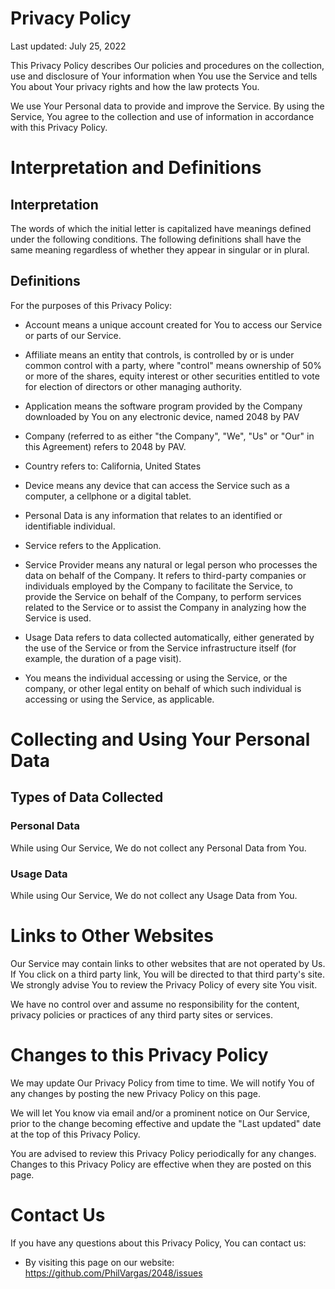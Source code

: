 # Privacy Policy

Last updated: July 25, 2022

This Privacy Policy describes Our policies and procedures on the collection,
use and disclosure of Your information when You use the Service and tells You
about Your privacy rights and how the law protects You.

We use Your Personal data to provide and improve the Service. By using the
Service, You agree to the collection and use of information in accordance with
this Privacy Policy.

# Interpretation and Definitions

## Interpretation

The words of which the initial letter is capitalized have meanings defined
under the following conditions. The following definitions shall have the same
meaning regardless of whether they appear in singular or in plural.

## Definitions

For the purposes of this Privacy Policy:

- Account means a unique account created for You to access our Service or
  parts of our Service.

- Affiliate means an entity that controls, is controlled by or is under
  common control with a party, where "control" means ownership of 50% or
  more of the shares, equity interest or other securities entitled to vote
  for election of directors or other managing authority.

- Application means the software program provided by the Company downloaded
  by You on any electronic device, named 2048 by PAV

- Company (referred to as either "the Company", "We", "Us" or "Our" in this
  Agreement) refers to 2048 by PAV.

- Country refers to: California, United States

- Device means any device that can access the Service such as a computer, a
  cellphone or a digital tablet.

- Personal Data is any information that relates to an identified or
  identifiable individual.

- Service refers to the Application.

- Service Provider means any natural or legal person who processes the data
  on behalf of the Company. It refers to third-party companies or
  individuals employed by the Company to facilitate the Service, to provide
  the Service on behalf of the Company, to perform services related to the
  Service or to assist the Company in analyzing how the Service is used.

- Usage Data refers to data collected automatically, either generated by the
  use of the Service or from the Service infrastructure itself (for example,
  the duration of a page visit).

- You means the individual accessing or using the Service, or the company,
  or other legal entity on behalf of which such individual is accessing or
  using the Service, as applicable.

# Collecting and Using Your Personal Data

## Types of Data Collected

### Personal Data

While using Our Service, We do not collect any Personal Data from You.

### Usage Data

While using Our Service, We do not collect any Usage Data from You.

# Links to Other Websites

Our Service may contain links to other websites that are not operated by Us.
If You click on a third party link, You will be directed to that third party's
site. We strongly advise You to review the Privacy Policy of every site You
visit.

We have no control over and assume no responsibility for the content, privacy
policies or practices of any third party sites or services.

# Changes to this Privacy Policy

We may update Our Privacy Policy from time to time. We will notify You of any
changes by posting the new Privacy Policy on this page.

We will let You know via email and/or a prominent notice on Our Service, prior
to the change becoming effective and update the "Last updated" date at the top
of this Privacy Policy.

You are advised to review this Privacy Policy periodically for any changes.
Changes to this Privacy Policy are effective when they are posted on this
page.

# Contact Us

If you have any questions about this Privacy Policy, You can contact us:

- By visiting this page on our website:
  <https://github.com/PhilVargas/2048/issues>
